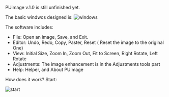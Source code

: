 PUimage v.1.0 is still unfinished yet.

The basic windwos designed is:
![windows](https://cloud.githubusercontent.com/assets/15053464/15855326/c665a0dc-2ca6-11e6-8f0b-1e9e0d21efdd.JPG)

The software includes:
- File: Open an image, Save, and Exit.
- Editor: Undo, Redo, Copy, Paster, Reset ( Reset the image to the original One)
- View: Initial Size, Zoom In, Zoom Out, Fit to Screen, Right Rotate, Left Rotate
- Adjustments: The image enhancement is in the Adjustments tools part
- Help: Helper, and About PUimage

How does it work?
Start:

![start](https://cloud.githubusercontent.com/assets/15053464/15856078/686d8d6e-2cab-11e6-8a90-7f1d0f16d4ef.JPG)

